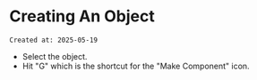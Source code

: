 # Creating An Object

```
Created at: 2025-05-19
```

- Select the object.
- Hit "G" which is the shortcut for the "Make Component" icon.
